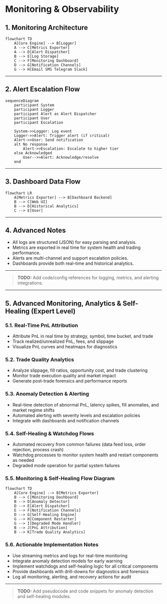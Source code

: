 # Monitoring & Observability

## 1. Monitoring Architecture

```mermaid
flowchart TD
    A[Core Engine] --> B[Logger]
    A --> C[Metrics Exporter]
    A --> D[Alert Dispatcher]
    B --> E[Log Storage]
    C --> F[Monitoring Dashboard]
    D --> G[Notification Channels]
    G --> H[Email SMS Telegram Slack]
```

---

## 2. Alert Escalation Flow

```mermaid
sequenceDiagram
    participant System
    participant Logger
    participant Alert as Alert Dispatcher
    participant User
    participant Escalation

    System->>Logger: Log event
    Logger->>Alert: Trigger alert (if critical)
    Alert->>User: Send notification
    alt No response
        Alert->>Escalation: Escalate to higher tier
    else Acknowledged
        User-->>Alert: Acknowledge/resolve
    end
```

---

## 3. Dashboard Data Flow

```mermaid
flowchart LR
    A[Metrics Exporter] --> B[Dashboard Backend]
    B --> C[Web UI]
    B --> D[Historical Analytics]
    C --> E[User]
```

---

## 4. Advanced Notes
- All logs are structured (JSON) for easy parsing and analysis.
- Metrics are exported in real time for system health and trading performance.
- Alerts are multi-channel and support escalation policies.
- Dashboards provide both real-time and historical analytics.

---

> **TODO:** Add code/config references for logging, metrics, and alerting integrations.

---

## 5. Advanced Monitoring, Analytics & Self-Healing (Expert Level)

### 5.1. Real-Time PnL Attribution
- Attribute PnL in real time by strategy, symbol, time bucket, and trade
- Track realized/unrealized PnL, fees, and slippage
- Visualize PnL curves and heatmaps for diagnostics

### 5.2. Trade Quality Analytics
- Analyze slippage, fill ratios, opportunity cost, and trade clustering
- Monitor trade execution quality and market impact
- Generate post-trade forensics and performance reports

### 5.3. Anomaly Detection & Alerting
- Real-time detection of abnormal PnL, latency spikes, fill anomalies, and market regime shifts
- Automated alerting with severity levels and escalation policies
- Integrate with dashboards and notification channels

### 5.4. Self-Healing & Watchdog Flows
- Automated recovery from common failures (data feed loss, order rejection, process crash)
- Watchdog processes to monitor system health and restart components as needed
- Degraded mode operation for partial system failures

### 5.5. Monitoring & Self-Healing Flow Diagram

```mermaid
flowchart TD
    A[Core Engine] --> B[Metrics Exporter]
    B --> C[Monitoring Dashboard]
    B --> D[Anomaly Detector]
    D --> E[Alert Dispatcher]
    E --> F[Notification Channels]
    D --> G[Self-Healing Engine]
    G --> H[Component Restarter]
    G --> I[Degraded Mode Handler]
    B --> J[PnL Attribution]
    B --> K[Trade Quality Analytics]
```

### 5.6. Actionable Implementation Notes
- Use streaming metrics and logs for real-time monitoring
- Integrate anomaly detection models for early warning
- Implement watchdogs and self-healing logic for all critical components
- Provide dashboards with drill-downs for diagnostics and forensics
- Log all monitoring, alerting, and recovery actions for audit

---

> **TODO:** Add pseudocode and code snippets for anomaly detection and self-healing modules.
